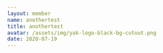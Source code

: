 ```yaml
---
layout: member
name: anothertest
title: anothertest
avatar: /assets/img/yak-logo-black-bg-cutout.png
date: 2020-07-19
---
```

